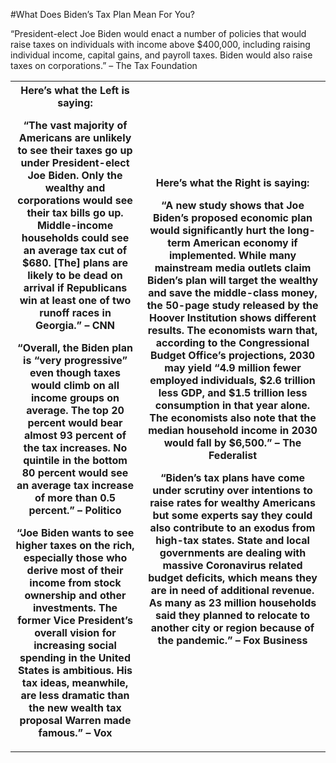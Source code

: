 #What Does Biden’s Tax Plan Mean For You?

“President-elect Joe Biden would enact a number of policies that would raise taxes on individuals with income above $400,000, including raising individual income, capital gains, and payroll taxes. Biden would also raise taxes on corporations.” – The Tax Foundation

<table>
<tr>
<th>
Here’s what the Left is saying:

“The vast majority of Americans are unlikely to see their taxes go up under President-elect Joe Biden. Only the wealthy and corporations would see their tax bills go up. Middle-income households could see an average tax cut of $680. [The] plans are likely to be dead on arrival if Republicans win at least one of two runoff races in Georgia.”
– CNN

“Overall, the Biden plan is “very progressive” even though taxes would climb on all income groups on average. The top 20 percent would bear almost 93 percent of the tax increases. No quintile in the bottom 80 percent would see an average tax increase of more than 0.5 percent.” – Politico

“Joe Biden wants to see higher taxes on the rich, especially those who derive most of their income from stock ownership and other investments. The former Vice President’s overall vision for increasing social spending in the United States is ambitious. His tax ideas, meanwhile, are less dramatic than the new wealth tax proposal Warren made famous.” – Vox
</th>

<th>
Here’s what the Right is saying:

“A new study shows that Joe Biden’s proposed economic plan would significantly hurt the long-term American economy if implemented. While many mainstream media outlets claim Biden’s plan will target the wealthy and save the middle-class money, the 50-page study released by the Hoover Institution shows different results. The economists warn that, according to the Congressional Budget Office’s projections, 2030 may yield “4.9 million fewer employed individuals, $2.6 trillion less GDP, and $1.5 trillion less consumption in that year alone. The economists also note that the median household income in 2030 would fall by $6,500.” – The Federalist

“Biden’s tax plans have come under scrutiny over intentions to raise rates for wealthy Americans but some experts say they could also contribute to an exodus from high-tax states. State and local governments are dealing with massive Coronavirus related budget deficits, which means they are in need of additional revenue. As many as 23 million households said they planned to relocate to another city or region because of the pandemic.” – Fox Business
</th>

</tr>
</table>

